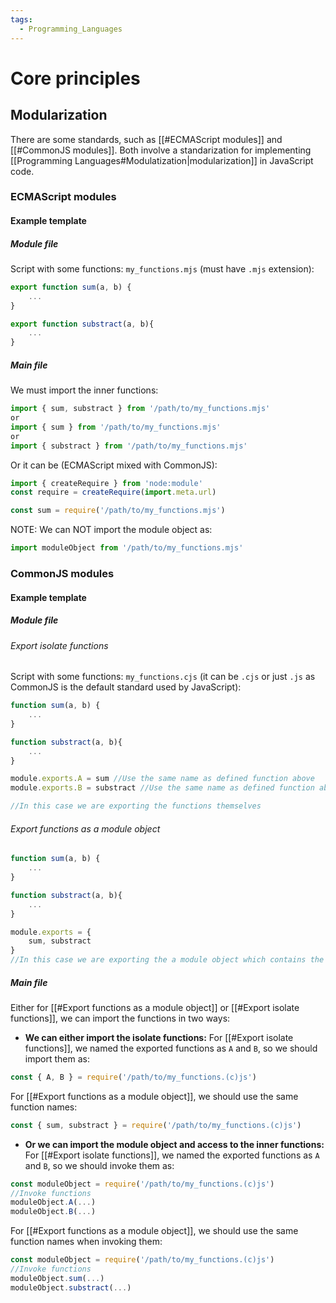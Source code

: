 ```yaml
---
tags:
  - Programming_Languages
---
```

# Core principles
## Modularization
There are some standards, such as [[#ECMAScript modules]] and [[#CommonJS modules]]. Both involve a standarization for implementing [[Programming Languages#Modulatization|modularization]] in JavaScript code.
### ECMAScript modules
#### Example template
##### Module file
Script with some functions: `my_functions.mjs` (must have `.mjs` extension):

```JavaScript
export function sum(a, b) {
	...
}

export function substract(a, b){
	...
}
```
##### Main file
We must import the inner functions:
```JavaScript
import { sum, substract } from '/path/to/my_functions.mjs'
or
import { sum } from '/path/to/my_functions.mjs'
or
import { substract } from '/path/to/my_functions.mjs'
```
Or it can be (ECMAScript mixed with CommonJS):
```JavaScript
import { createRequire } from 'node:module'
const require = createRequire(import.meta.url)

const sum = require('/path/to/my_functions.mjs')
```
NOTE: We can NOT import the module object as:
```JavaScript
import moduleObject from '/path/to/my_functions.mjs'
```
### CommonJS modules
#### Example template
##### Module file
###### Export isolate functions
Script with some functions: `my_functions.cjs` (it can be `.cjs` or just `.js` as CommonJS is the default standard used by JavaScript):
```JavaScript
function sum(a, b) {
	...
}

function substract(a, b){
	...
}

module.exports.A = sum //Use the same name as defined function above
module.exports.B = substract //Use the same name as defined function above

//In this case we are exporting the functions themselves
```
###### Export functions as a module object
```JavaScript
function sum(a, b) {
	...
}

function substract(a, b){
	...
}

module.exports = {
	sum, substract
}
//In this case we are exporting the a module object which contains the sum and substract functions
```
##### Main file
Either for [[#Export functions as a module object]] or [[#Export isolate functions]], we can import the functions in two ways:
- **We can either import the isolate functions:**
For [[#Export isolate functions]], we named the exported functions as `A` and `B`, so we should import them as:
```JavaScript
const { A, B } = require('/path/to/my_functions.(c)js')
```
For [[#Export functions as a module object]], we should use the same function names:
```JavaScript
const { sum, substract } = require('/path/to/my_functions.(c)js')
```

- **Or we can import the module object and access to the inner functions:**
For [[#Export isolate functions]], we named the exported functions as `A` and `B`, so we should invoke them as:
```JavaScript
const moduleObject = require('/path/to/my_functions.(c)js')
//Invoke functions
moduleObject.A(...)
moduleObject.B(...)
```
For [[#Export functions as a module object]], we should use the same function names when invoking them:
```JavaScript
const moduleObject = require('/path/to/my_functions.(c)js')
//Invoke functions
moduleObject.sum(...)
moduleObject.substract(...)
```